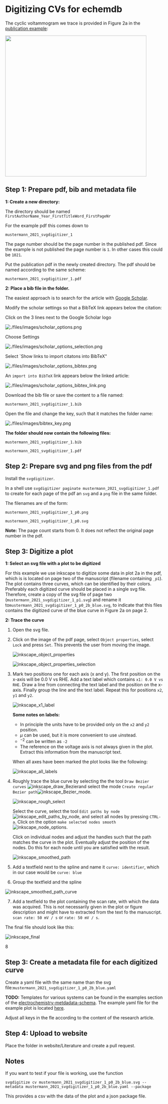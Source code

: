 # Digitizing CVs for echemdb

The cyclic voltammogram we trace is provided in Figure 2a in the [publication example](publication_example.pdf):

[<img src="sample_data_2.png" width="450"/>](sample_data_2.png)

## Step 1: Prepare pdf, bib and metadata file

**1: Create a new directory:**

The directory should be named `FirstAuthorName_Year_FirstTitleWord_FirstPageNr`

For the example pdf this comes down to

`mustermann_2021_svgdigitizer_1`

The page number should be the page number in the published pdf. Since the example is not published the page number is `1`. In other cases this could be `1021`.

Put the publication pdf in the newly created directory. The pdf should be named according to the same scheme:

`mustermann_2021_svgdigitizer_1.pdf`

**2: Place a bib file in the folder.**

The easiest approach is to search for the article with [Google Scholar](http://scholar.google.com/).

Modify the scholar settings so that a BibTeX link appears below the citation:

Click on the 3 lines next to the Google Scholar logo

![./files/images/scholar_options.png](files/images/scholar_options.png)

Choose Settings

![./files/images/scholar_options_selection.png](files/images/scholar_options_selection.png)

Select `Show links to import citatons into BibTeX"

![./files/images/scholar_options_bibtex.png](files/images/scholar_options_bibtex.png)

An `import into BibTeX` link appears below the linked article:

![./files/images/scholar_options_bibtex_link.png](files/images/scholar_options_bibtex_link.png)

Download the bib file or save the content to a file named:

`mustermann_2021_svgdigitizer_1.bib`

Open the file and change the key, such that it matches the folder name:

![./files/images/bibtex_key.png](./files/images/bibtex_key.png)  

**The folder should now contain the following files:**

`mustermann_2021_svgdigitizer_1.bib`

`mustermann_2021_svgdigitizer_1.pdf`

## Step 2: Prepare svg and png files from the pdf

Install the `svgdigitizer`.

In a shell use `svgdigitizer paginate mustermann_2021_svgdigitizer_1.pdf` to create for each page of the pdf an `svg` and a `png` file in the same folder.

The filenames are of the form:

`mustermann_2021_svgdigitizer_1_p0.png`

`mustermann_2021_svgdigitizer_1_p0.svg`

**Note:** The page count starts from 0. It does not reflect the original page number in the pdf.

## Step 3: Digitize a plot

**1: Select an svg file with a plot to be digitized**

For this example we use inkscape to digitize some data in plot 2a in the pdf, which is is located on page two of the manuscript (filename containing `_p1`). The plot contains three curves, which can be identified by their colors. Preferably each digitized curve should be placed in a single svg file. Therefore, create a copy of the svg file of page two (`mustermann_2021_svgdigitizer_1_p1.svg`) and rename it to`mustermann_2021_svgdigitizer_1_p0_2b_blue.svg`, to indicate that this files contains the digitized curve of the blue curve in Figure 2a on page 2. 

 **2: Trace the curve**

1. Open the svg file.

2. Click on the image of the pdf page, select `Object properties`, select `Lock` and press `Set`. This prevents the user from moving the image.

   ![inkscape_object_properties](files/images/inkscape_object_properties.png)

   ![inkscape_object_properties_selection](files/images/inkscape_object_properties_selection.png)

3. Mark two positions one for each axis (x and y). The first position on the x-axis will be 0.0 V vs RHE. Add a text label which contains `x1: 0.0 V vs RHE`. Draw a line from connecting the text label and the position on the x-axis. Finally group the line and the text label. Repeat this for positions `x2`, `y1` and `y2`.

   ![inkscape_x1_label](files/images/inkscape_x1_label.png)

   **Some notes on labels:**

   * In principle the units have to be provided only on the `x2` and `y2` position. 
   * $\mu$ can be used, but it is more convenient to use `u`instead.
   * $^{-2}$ can be written as `-2`
   * The reference on the voltage axis is not always given in the plot. Extract this information from the manuscript text.

   When all axes have been marked the plot looks like the following:

   ![inkscape_all_labels](files/images/inkscape_all_labels.png)

4. Roughly trace the blue curve by selecting the the tool `Draw Bezier curves` ![inkscape_draw_Bezier](./files/images/inkscape_draw_Bezier.png)and select the mode `Create regular Bezier path`![inkscape_Bezier_mode](./files/images/inkscape_Bezier_mode.png).

   

   ![inkscape_rough_select](./files/images/inkscape_rough_select.png)

   Select the curve, select the tool `Edit paths by node`![inkscape_edit_paths_by_node](./files/images/inkscape_edit_paths_by_node.png), and select all nodes by pressing `CTRL-a`. Click on the option `make selected nodes smooth`![inkscape_node_options](./files/images/inkscape_node_options.png).

   Click on individual nodes and adjust the handles such that the path matches the curve in the plot. Eventually adjust the position of the nodes. Do this for each node until you are satisfied with the result.

   ![inkscape_smoothed_path](files/images/inkscape_smoothed_path.png)

   

   

5. Add a textfield next to the spline and name it `curve: identifier`, which in our case would be `curve: blue`

6. Group the textfield and the spline

![inkscape_smoothed_path_curve](files/images/inkscape_smoothed_path_curve.png)

7. Add a textfield to the plot containing the scan rate, with which the data was acquired. This is not necessarily given in the plot or figure description and might have to extracted from the text fo the manuscript. `scan rate: 50 mV / s` or `rate: 50 mV / s`.

The final file should look like this:

![inkscape_final](files/images/inkscape_final.png)

8

## Step 3: Create a metadata file for each digitized curve

Create a yaml file with the same name than the svg file:`mustermann_2021_svgdigitizer_1_p0_2b_blue.yaml`

**TODO:** Templates for various systems can be found in the examples section of the [electrochemistry-metdadata-schema](https://github.com/echemdb/electrochemistry-metadata-schema). The example yaml file for the example plot is located [here](./files/mustermann_2021_svgdigitizer_1/mustermann_2021_svgdigitizer_1_p1_2a_blue.yaml).

Adjust all keys in the fle according to the content of the research article.

## Step 4: Upload to website

Place the folder in website/Literature and create a pull request.

## Notes

If you want to test if your file is working, use the function 

`svgdigitize cv mustermann_2021_svgdigitizer_1_p0_2b_blue.svg --metadata mustermann_2021_svgdigitizer_1_p0_2b_blue.yaml --package`

This provides a csv with the data of the plot and a json package file.





